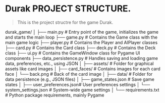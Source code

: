 # Durak PROJECT STRUCTURE.

> This is the project structre for the game Durak.

durak_game/
│
├── main.py                  # Entry point of the game, initializes the game and starts the main loop
├── game.py                  # Contains the Game class with the main game logic
├── player.py                # Contains the Player and AIPlayer classes
├── card.py                  # Contains the Card class
├── deck.py                  # Contains the Deck class
├── ui.py                    # Contains the GameWindow class for Pygame UI components
├── data_persistence.py      # Handles saving and loading game data, preferences, etc., using JSON
│
├── assets/                  # Folder for graphical assets like card images
│   ├── card_faces/          # Contains images for each card face
│   └── back.png             # Back of the card image
│
├── data/                    # Folder for data persistence (e.g., JSON files)
│   ├── game_states.json     # Save game states
│   ├── user_preferences.json# User preferences settings
│   └── system_settings.json # System-wide game settings
│
└── requirements.txt         # Python package requirements, mainly Pygame
